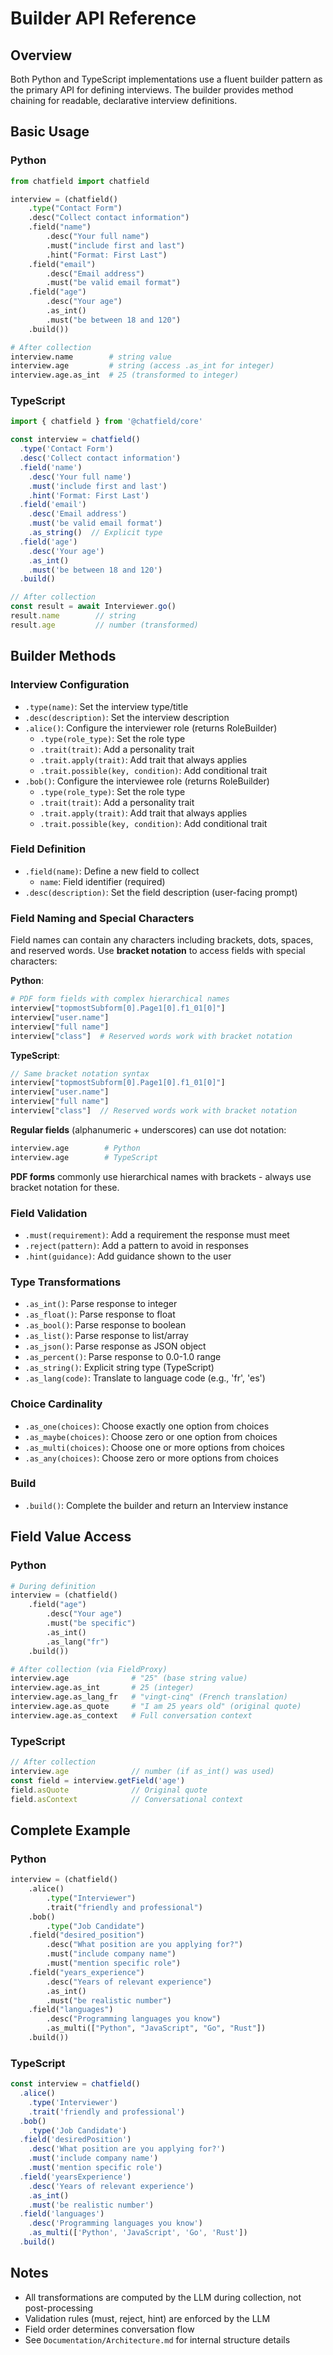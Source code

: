 # Builder API Reference

## Overview

Both Python and TypeScript implementations use a fluent builder pattern as the primary API for defining interviews. The builder provides method chaining for readable, declarative interview definitions.

## Basic Usage

### Python

```python
from chatfield import chatfield

interview = (chatfield()
    .type("Contact Form")
    .desc("Collect contact information")
    .field("name")
        .desc("Your full name")
        .must("include first and last")
        .hint("Format: First Last")
    .field("email")
        .desc("Email address")
        .must("be valid email format")
    .field("age")
        .desc("Your age")
        .as_int()
        .must("be between 18 and 120")
    .build())

# After collection
interview.name        # string value
interview.age         # string (access .as_int for integer)
interview.age.as_int  # 25 (transformed to integer)
```

### TypeScript

```typescript
import { chatfield } from '@chatfield/core'

const interview = chatfield()
  .type('Contact Form')
  .desc('Collect contact information')
  .field('name')
    .desc('Your full name')
    .must('include first and last')
    .hint('Format: First Last')
  .field('email')
    .desc('Email address')
    .must('be valid email format')
    .as_string()  // Explicit type
  .field('age')
    .desc('Your age')
    .as_int()
    .must('be between 18 and 120')
  .build()

// After collection
const result = await Interviewer.go()
result.name        // string
result.age         // number (transformed)
```

## Builder Methods

### Interview Configuration

- `.type(name)`: Set the interview type/title
- `.desc(description)`: Set the interview description
- `.alice()`: Configure the interviewer role (returns RoleBuilder)
  - `.type(role_type)`: Set the role type
  - `.trait(trait)`: Add a personality trait
  - `.trait.apply(trait)`: Add trait that always applies
  - `.trait.possible(key, condition)`: Add conditional trait
- `.bob()`: Configure the interviewee role (returns RoleBuilder)
  - `.type(role_type)`: Set the role type
  - `.trait(trait)`: Add a personality trait
  - `.trait.apply(trait)`: Add trait that always applies
  - `.trait.possible(key, condition)`: Add conditional trait

### Field Definition

- `.field(name)`: Define a new field to collect
  - `name`: Field identifier (required)
- `.desc(description)`: Set the field description (user-facing prompt)

### Field Naming and Special Characters

Field names can contain any characters including brackets, dots, spaces, and reserved words. Use **bracket notation** to access fields with special characters:

**Python**:
```python
# PDF form fields with complex hierarchical names
interview["topmostSubform[0].Page1[0].f1_01[0]"]
interview["user.name"]
interview["full name"]
interview["class"]  # Reserved words work with bracket notation
```

**TypeScript**:
```typescript
// Same bracket notation syntax
interview["topmostSubform[0].Page1[0].f1_01[0]"]
interview["user.name"]
interview["full name"]
interview["class"]  // Reserved words work with bracket notation
```

**Regular fields** (alphanumeric + underscores) can use dot notation:
```python
interview.age        # Python
interview.age        # TypeScript
```

**PDF forms** commonly use hierarchical names with brackets - always use bracket notation for these.

### Field Validation

- `.must(requirement)`: Add a requirement the response must meet
- `.reject(pattern)`: Add a pattern to avoid in responses
- `.hint(guidance)`: Add guidance shown to the user

### Type Transformations

- `.as_int()`: Parse response to integer
- `.as_float()`: Parse response to float
- `.as_bool()`: Parse response to boolean
- `.as_list()`: Parse response to list/array
- `.as_json()`: Parse response as JSON object
- `.as_percent()`: Parse response to 0.0-1.0 range
- `.as_string()`: Explicit string type (TypeScript)
- `.as_lang(code)`: Translate to language code (e.g., 'fr', 'es')

### Choice Cardinality

- `.as_one(choices)`: Choose exactly one option from choices
- `.as_maybe(choices)`: Choose zero or one option from choices
- `.as_multi(choices)`: Choose one or more options from choices
- `.as_any(choices)`: Choose zero or more options from choices

### Build

- `.build()`: Complete the builder and return an Interview instance

## Field Value Access

### Python

```python
# During definition
interview = (chatfield()
    .field("age")
        .desc("Your age")
        .must("be specific")
        .as_int()
        .as_lang("fr")
    .build())

# After collection (via FieldProxy)
interview.age              # "25" (base string value)
interview.age.as_int       # 25 (integer)
interview.age.as_lang_fr   # "vingt-cinq" (French translation)
interview.age.as_quote     # "I am 25 years old" (original quote)
interview.age.as_context   # Full conversation context
```

### TypeScript

```typescript
// After collection
interview.age              // number (if as_int() was used)
const field = interview.getField('age')
field.asQuote              // Original quote
field.asContext            // Conversational context
```

## Complete Example

### Python

```python
interview = (chatfield()
    .alice()
        .type("Interviewer")
        .trait("friendly and professional")
    .bob()
        .type("Job Candidate")
    .field("desired_position")
        .desc("What position are you applying for?")
        .must("include company name")
        .must("mention specific role")
    .field("years_experience")
        .desc("Years of relevant experience")
        .as_int()
        .must("be realistic number")
    .field("languages")
        .desc("Programming languages you know")
        .as_multi(["Python", "JavaScript", "Go", "Rust"])
    .build())
```

### TypeScript

```typescript
const interview = chatfield()
  .alice()
    .type('Interviewer')
    .trait('friendly and professional')
  .bob()
    .type('Job Candidate')
  .field('desiredPosition')
    .desc('What position are you applying for?')
    .must('include company name')
    .must('mention specific role')
  .field('yearsExperience')
    .desc('Years of relevant experience')
    .as_int()
    .must('be realistic number')
  .field('languages')
    .desc('Programming languages you know')
    .as_multi(['Python', 'JavaScript', 'Go', 'Rust'])
  .build()
```

## Notes

- All transformations are computed by the LLM during collection, not post-processing
- Validation rules (must, reject, hint) are enforced by the LLM
- Field order determines conversation flow
- See `Documentation/Architecture.md` for internal structure details
